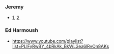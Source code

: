 ### Jeremy
- [1](https://www.youtube.com/watch?v=z023_eRUtSo), [2](https://www.youtube.com/watch?v=dUttKY_CNXE)

### Ed Harmoush
- https://www.youtube.com/playlist?list=PLIFyRwBY_4bRkAk_BkWL3ea6lRvOn8AKs
